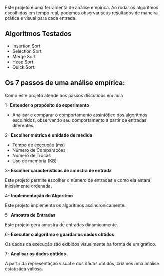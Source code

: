 Este projeto é uma ferramenta de análise empírica. Ao rodar os algoritmos escolhidos em tempo real, podemos observar seus resultados de maneira prática e visual para cada entrada.

## Algoritmos Testados

- Insertion Sort
- Selection Sort
- Merge Sort
- Heap Sort
- Quick Sort.

## Os 7 passos de uma análise empírica:

Como este projeto atende aos passos discutidos em aula

1- **Entender o propósito do experimento**
- Analisar e comparar o comportamento assintótico dos algoritmos escolhidos, observando seu comportamento a partir de entradas diferentes.

2- **Escolher métrica e unidade de medida**
- Tempo de execução (ms)
- Número de Comparações
- Número de Trocas
- Uso de memória (KB)

3- **Escolher características de amostra de entrada**

Este projeto permite escolher o número de entradas e como ela estará inicialmente ordenada.

4- **Implementação do Algoritmo**

Este projeto implementa os algoritmos assincronicamente.

5- **Amostra de Entradas**

Este projeto gera amostra de entradas dinamicamente.

6- **Executar o algoritmo e guardar os dados obtidos**

Os dados da execução são exibidos visualmente na forma de um gráfico.

7- **Analisar os dados obtidos**

A partir da representação visual e dos dados obtidos, criamos uma análise estatística valiosa.